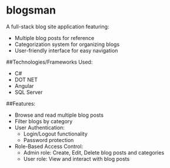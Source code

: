 # blogsman
A full-stack blog site application featuring:

- Multiple blog posts for reference
- Categorization system for organizing blogs
- User-friendly interface for easy navigation

##Technologies/Frameworks Used:

- C#
- DOT NET
- Angular
- SQL Server

##Features:

- Browse and read multiple blog posts
- Filter blogs by category
- User Authentication:
    - Login/Logout functionality
    - Password protection
- Role-Based Access Control:
    - Admin role: Create, Edit, Delete blog posts and categories
    - User role: View and interact with blog posts
